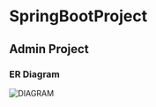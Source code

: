 # SpringBootProject

## Admin Project

### ER Diagram

![DIAGRAM](https://user-images.githubusercontent.com/54561105/100784503-a0858680-3452-11eb-8488-e449f5926b51.png)
